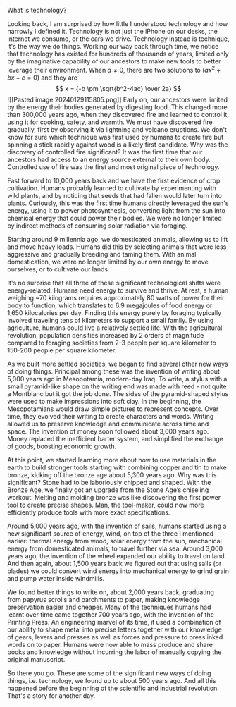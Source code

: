 What is technology?  

Looking back, I am surprised by how little I understood technology and how narrowly I defined it. Technology is not just the iPhone on our desks, the internet we consume, or the cars we drive. Technology instead is technique, it's the way we do things. Working our way back through time, we notice that technology has existed for hundreds of thousands of years, limited only by the imaginative capability of our ancestors to make new tools to better leverage their environment. 
When $a \ne 0$, there are two solutions to $(ax^2 + bx + c = 0)$ and they are $$ x = {-b \pm \sqrt{b^2-4ac} \over 2a} $$
![[Pasted image 20240129115805.png]]
Early on, our ancestors were limited by the energy their bodies generated by digesting food. This changed more than 300,000 years ago, when they discovered fire and learned to control it, using it for cooking, safety, and warmth. We must have discovered fire gradually, first by observing it via lightning and volcano eruptions. We don't know for sure which technique was first used by humans to create fire but spinning a stick rapidly against wood is a likely first candidate. Why was the discovery of controlled fire significant? It was the first time that our ancestors had access to an energy source external to their own body. Controlled use of fire was the first and most original piece of technology. 

Fast forward to 10,000 years back and we have the first evidence of crop cultivation. Humans probably learned to cultivate by experimenting with wild plants, and by noticing that seeds that had fallen would later turn into plants. Curiously, this was the first time humans directly leveraged the sun's energy, using it to power photosynthesis, converting light from the sun into chemical energy that could power their bodies. We were no longer limited by indirect methods of consuming solar radiation via foraging. 

Starting around 9 millennia ago, we domesticated animals, allowing us to lift and move heavy loads. Humans did this by selecting animals that were less aggressive and gradually breeding and taming them. With animal domestication, we were no longer limited by our own energy to move ourselves, or to cultivate our lands. 

It's no surprise that all three of these significant technological shifts were energy-related. Humans need energy to survive and thrive. At rest, a human weighing ~70 kilograms requires approximately 80 watts of power for their body to function, which translates to 6.9 megajoules of food energy or 1,650 kilocalories per day. Finding this energy purely by foraging typically involved traveling tens of kilometers to support a small family. By using agriculture, humans could live a relatively settled life. With the agricultural revolution, population densities increased by 2 orders of magnitude compared to foraging societies from 2-3 people per square kilometer to 150-200 people per square kilometer. 

As we built more settled societies, we began to find several other new ways of doing things. Principal among these was the invention of writing about 5,000 years ago in Mesopotamia, modern-day Iraq. To write, a stylus with a small pyramid-like shape on the writing end was made with reed - not quite a Montblanc but it got the job done. The sides of the pyramid-shaped stylus were used to make impressions into soft clay. In the beginning, the Mesopotamians would draw simple pictures to represent concepts. Over time, they evolved their writing to create characters and words. Writing allowed us to preserve knowledge and communicate across time and space. The invention of money soon followed about 3,000 years ago. Money replaced the inefficient barter system, and simplified the exchange of goods, boosting economic growth. 

At this point, we started learning more about how to use materials in the earth to build stronger tools starting with combining copper and tin to make bronze, kicking off the bronze age about 5,300 years ago. Why was this significant? Stone had to be laboriously chipped and shaped. With the Bronze Age, we finally got an upgrade from the Stone Age’s chiseling workout. Melting and molding bronze was like discovering the first power tool to create precise shapes. Man, the tool-maker, could now more efficiently produce tools with more exact specifications. 

Around 5,000 years ago, with the invention of sails, humans started using a new significant source of energy, wind, on top of the three I mentioned earlier: thermal energy from wood, solar energy from the sun, mechanical energy from domesticated animals, to travel further via sea. Around 3,000 years ago, the invention of the wheel expanded our ability to travel on land. And then again, about 1,500 years back we figured out that using sails (or blades) we could convert wind energy into mechanical energy to  grind grain and pump water inside windmills. 

We found better things to write on, about 2,000 years back, graduating from papyrus scrolls and parchments to paper, making knowledge preservation easier and cheaper. Many of the techniques humans had learnt over time came together 700 years ago, with the invention of the Printing Press. An engineering marvel of its time, it used a combination of our ability to shape metal into precise letters together with our knowledge of gears, levers and presses as well as forces and pressure to press inked words on to paper. Humans were now able to mass produce and share books and knowledge without incurring the labor of manually copying the original manuscript. 


So there you go. These are some of the significant new ways of doing things, i.e. technology, we found up to about 500 years ago. And all this happened before the beginning of the scientific and industrial revolution. That's a story for another day. 




